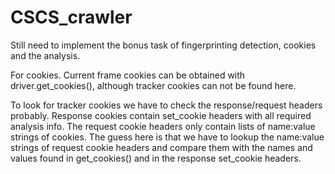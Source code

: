 # CSCS_crawler

Still need to implement the bonus task of fingerprinting detection, cookies and the analysis.

For cookies. Current frame cookies can be obtained with driver.get_cookies(), although tracker cookies can not be found here.

To look for tracker cookies we have to check the response/request headers probably. Response cookies contain set_cookie headers with all required analysis info. The request cookie headers only contain lists of name:value strings of cookies. The guess here is that we have to lookup the name:value strings of request cookie headers and compare them with the names and values found in get_cookies() and in the response set_cookie headers.
